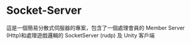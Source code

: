 # Socket-Server
這是一個簡易分散式伺服器的專案，包含了一個處理會員的 Member Server (Http)和處理遊戲邏輯的 SocketServer (rudp) 及 Unity 客戶端



